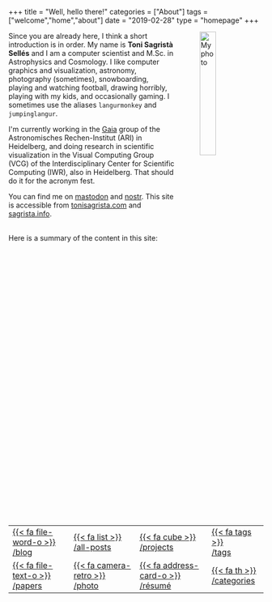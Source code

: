 +++
title = "Well, hello there!"
categories = ["About"]
tags = ["welcome","home","about"]
date = "2019-02-28"
type = "homepage"
+++

<picture>
<source srcset="/img/myself_yellow-blue.jxl" type="image/jxl" />
<source srcset="/img/myself_yellow-blue.avif" type="image/avif" />
<img src="/img/myself_yellow-blue.png"
     alt="My photo"
     style="float: right; margin-left: 50px; width: 25%" />
</picture>

Since you are already here, I think a short introduction is in order. My name is **Toni Sagristà Sellés** and I am a computer scientist and M.Sc. in Astrophysics and Cosmology. I like computer graphics and visualization, astronomy, photography (sometimes), snowboarding, playing and watching football, drawing horribly, playing with my kids, and occasionally gaming. I sometimes use the aliases `langurmonkey` and `jumpinglangur`.

I'm currently working in the [Gaia](https://sci.esa.int/web/gaia) group of the Astronomisches Rechen-Institut (ARI) in Heidelberg, and doing research in scientific visualization in the Visual Computing Group (VCG) of the Interdisciplinary Center for Scientific Computing (IWR), also in Heidelberg. That should do it for the acronym fest.

You can find me on <a rel="me" href="https://mastodon.social/@jumpinglangur">mastodon</a> and [nostr](/.well-known/nostr.json). This site is accessible from [tonisagrista.com](https://tonisagrista.com) and [sagrista.info](https://sagrista.info).


<br/>
Here is a summary of the content in this site:

<br/>
<table class="menu-table-index">
<tr>
<td> 
<a href="/blog"><div class="menu-table-item">
{{< fa file-word-o >}}<br/>
/blog
</div></a>
</td>
<td> 
<a href="/posts-list"><div class="menu-table-item">
{{< fa list >}}<br/>
/all-posts
</div></a>
</td>
<td> 
<a href="/projects"><div class="menu-table-item">
{{< fa cube >}}<br/>
/projects
</div></a>
</td>
<td> 
<a href="/tags"><div class="menu-table-item">
{{< fa tags >}}<br/>
/tags
</div></a>
</td>
</tr>
<tr>
<td> 
<a href="/papers"><div class="menu-table-item">
{{< fa file-text-o >}}<br/>
/papers
</div></a>
</td>
<td> 
<a href="/photography"><div class="menu-table-item">
{{< fa camera-retro >}}<br/>
/photo
</div></a>
</td>
<td> 
<a href="/resume"><div class="menu-table-item">
{{< fa address-card-o >}}<br/>
/résumé
</div></a>
</td>
<td> 
<a href="/categories"><div class="menu-table-item">
{{< fa th >}}<br/>
/categories
</div></a>
</td>
</tr>
</table>
